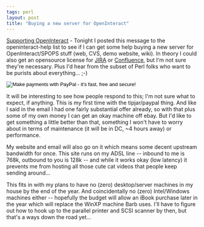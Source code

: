 ```yaml
---
tags: perl
layout: post
title: "Buying a new server for OpenInteract"
---
```




<p><a href="http://sourceforge.net/mailarchive/forum.php?thread_id=3908760&forum_id=3223">Supporting OpenInteract</a> - Tonight I posted this message to the openinteract-help list to see if I can get some help buying a new server for OpenInteract/SPOPS stuff (web, CVS, demo website, wiki).  In theory I could also get an opensource license for <a href="http://atlassian.com/software/jira/">JIRA</a> or <a href="http://atlassian.com/software/confluence/">Confluence</a>, but I'm not sure they're necessary. Plus I'd hear from the subset of Perl folks who want to be purists about everything... ;-)</p>
<form action="https://www.paypal.com/cgi-bin/webscr" method="post">
<input type="hidden" name="cmd" value="_xclick">
<input type="hidden" name="business" value="openinteract@cwinters.com">
<input type="hidden" name="item_name" value="New OI Server">
<input type="hidden" name="no_note" value="1">
<input type="hidden" name="currency_code" value="USD">
<input type="hidden" name="tax" value="0">
<input type="image" src="https://www.paypal.com/en_US/i/btn/x-click-but21.gif" border="0" name="submit" alt="Make payments with PayPal - it's fast, free and secure!">
</form>
<p>It will be interesting to see how people respond to this; I'm not sure what to expect, if anything. This is my first time with the tipjar/paypal thing. And like I said in the email I had one fairly substantial offer already, so with that plus some of my own money I can get an okay machine off ebay. But I'd like to get something a little better than that, something I won't have to worry about in terms of maintenance (it will be in DC, ~4 hours away) or performance.</p>

<p>My website and email will also go on it which means some decent upstream bandwidth for once. This site runs on my ADSL line -- inbound to me is 768k, outbound to you is 128k -- and while it works okay (low latency) it prevents me from hosting all those cute cat videos that people keep sending around...</p>

<p>This fits in with my plans to have no (zero) desktop/server machines in my house by the end of the year. And coincidentally no (zero) Intel/Windows machines either -- hopefully the budget will allow an iBook purchase later in the year which will replace the WinXP machine Barb uses. I'll have to figure out how to hook up to the parallel printer and SCSI scanner by then, but that's a ways down the road yet...</p>


